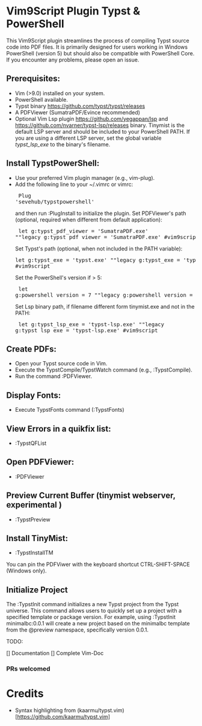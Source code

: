 # Vim9Script Plugin Typst & PowerShell

This Vim9Script plugin streamlines the process of compiling Typst source code into PDF files. It is primarily designed for users working in Windows PowerShell (version 5) but should also be compatible with PowerShell Core. If you encounter any problems, please open an issue.

## Prerequisites:
- Vim (>9.0) installed on your system.
- PowerShell available.
- Typst binary https://github.com/typst/typst/releases 
- A PDFViewer (SumatraPDF/Evince recommended)
- Optional Vim Lsp plugin https://github.com/yegappan/lsp and https://github.com/nvarner/typst-lsp/releases binary. Tinymist is the default LSP server and should be included to your PowerShell PATH.  If you are using a different LSP server, set the global variable *typst_lsp_exe* to the binary's filename. 


## Install TypstPowerShell:
- Use your preferred Vim plugin manager (e.g., vim-plug).
- Add the following line to your ~/.vimrc or vimrc:
        <pre>
        Plug 'sevehub/typstpowershell' 
        </pre>
  and then run :PlugInstall to initialize the plugin.
  Set PDFViewer's path (optional, required when different from default application):
        <pre>
        let g:typst_pdf_viewer = 'SumatraPDF.exe' ""legacy
        g:typst_pdf_viewer = 'SumatraPDF.exe' #vim9script
        </pre>
  Set Typst's path (optional, when not included in the PATH variable):
        <pre>
        let g:typst_exe = 'typst.exe' ""legacy
        g:typst_exe = 'typst.exe' #vim9script
        </pre>
  Set the PowerShell's version if > 5:
        <pre>
        let g:powershell_version = 7 ""legacy
        g:powershell_version = 7 #vim9script
        </pre>
  Set Lsp binary path, if filename different form tinymist.exe and not in the PATH:
        <pre>
        let g:typst_lsp_exe = 'typst-lsp.exe' ""legacy
        g:typst_lsp_exe = 'typst-lsp.exe' #vim9script
        </pre>


## Create PDFs:
- Open your Typst source code in Vim.
- Execute the TypstCompile/TypstWatch command (e.g., :TypstCompile).
- Run the command :PDFViewer.

## Display Fonts:
- Execute TypstFonts command (:TypstFonts)

## View Errors in a quikfix list:
- :TypstQFList

## Open PDFViewer:
- :PDFViewer

## Preview Current Buffer (tinymist webserver, experimental )
- :TypstPreview

## Install TinyMist:
- :TypstInstallTM

You can pin the PDFViwer with the keyboard shortcut CTRL-SHIFT-SPACE (Windows only).

## Initialize Project
The :TypstInit command initializes a new Typst project from the Typst universe. This command allows users to quickly set up a project with a specified template or package version. For example, using :TypstInit minimalbc:0.0.1 will create a new project based on the minimalbc template from the @preview namespace, specifically version 0.0.1. 



TODO:

[]  Documentation
[]  Complete Vim-Doc

### PRs welcomed


# Credits
- Syntax highlighting from  (kaarmu/typst.vim)[https://github.com/kaarmu/typst.vim]
